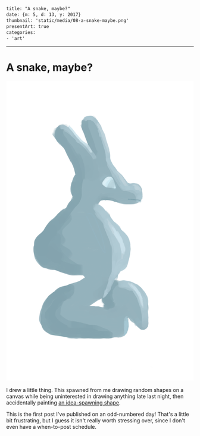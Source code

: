 
    title: "A snake, maybe?"
    date: {m: 5, d: 13, y: 2017}
    thumbnail: 'static/media/08-a-snake-maybe.png'
    presentArt: true
    categories:
    - 'art'

---

# A snake, maybe?

![A snake-like thing](static/media/08-a-snake-maybe.png)

I drew a little thing. This spawned from me drawing random shapes on a canvas
while being uninterested in drawing anything late last night, then accidentally
painting [an idea-spawning shape](static/media/08-idea.png).

This is the first post I've published on an odd-numbered day! That's a little
bit frustrating, but I guess it isn't really worth stressing over, since I
don't even have a when-to-post schedule.
